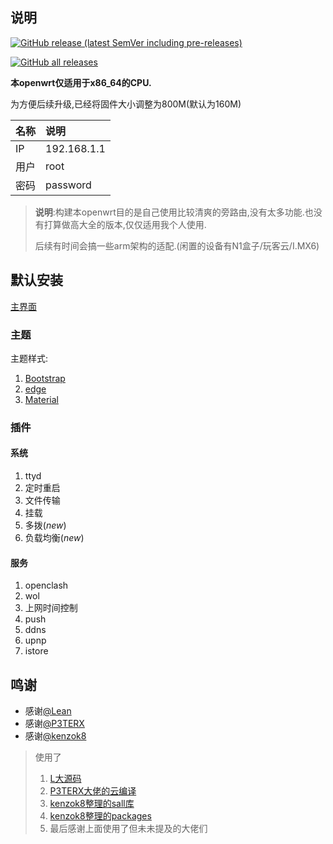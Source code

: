 ## 说明


[![GitHub release (latest SemVer including pre-releases)](https://img.shields.io/github/v/release/Qliangw/openwrt-x86_64-qw?include_prereleases&style=social)](https://github.com/Qliangw/openwrt-x86_64-qw/releases)

[![GitHub all releases](https://img.shields.io/github/downloads/Qliangw/openwrt-x86_64-qw/total?style=social)](https://github.com/Qliangw/openwrt-x86_64-qw/releases)





**本openwrt仅适用于x86_64的CPU.**

为方便后续升级,已经将固件大小调整为800M(默认为160M)

  |名称 |说明 |
  |:----|:----|
  |IP| 192.168.1.1|
  |用户| root|
  |密码|password|

> **说明**:构建本openwrt目的是自己使用比较清爽的旁路由,没有太多功能.也没有打算做高大全的版本,仅仅适用我个人使用.
> 
> 后续有时间会搞一些arm架构的适配.(闲置的设备有N1盒子/玩客云/I.MX6)



## 默认安装

[主界面](https://github.com/Qliangw/openwrt-x86_64-qw/blob/main/pictures/main.png)

### 主题

主题样式:

  1. [Bootstrap](https://github.com/Qliangw/openwrt-x86_64-qw/blob/main/pictures/Bootstrap.png)
  2. [edge](https://github.com/Qliangw/openwrt-x86_64-qw/blob/main/pictures/edge.png)
  3. [Material](https://github.com/Qliangw/openwrt-x86_64-qw/blob/main/pictures/Material.png)


### 插件

#### 系统

  1. ttyd
  2. 定时重启
  3. 文件传输
  4. 挂载
  5. 多拨(*new*)
  6. 负载均衡(*new*)

#### 服务
  1. openclash
  2. wol
  3. 上网时间控制
  4. push
  5. ddns
  6. upnp 
  7. istore

## 鸣谢

- 感谢[@Lean ](https://github.com/coolsnowwolf)
- 感谢[@P3TERX](https://github.com/P3TERX)
- 感谢[@kenzok8](https://github.com/kenzok8)

> 使用了
> 
>   1. [L大源码](https://github.com/coolsnowwolf/lede)
>   2. [P3TERX大佬的云编译](https://github.com/P3TERX/Actions-OpenWrt)
>   3. [kenzok8整理的sall库](https://github.com/kenzok8/small)
>   4. [kenzok8整理的packages](https://github.com/kenzok8/openwrt-packages)
>   5. 最后感谢上面使用了但未未提及的大佬们


